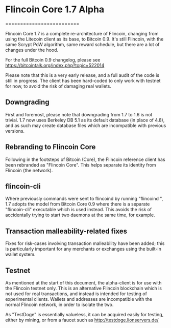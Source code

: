 # Flincoin Core 1.7 Alpha
=========================

Flincoin Core 1.7 is a complete re-architecture of Flincoin, changing from
using the Litecoin client as its base, to Bitcoin 0.9. It's still Flincoin,
with the same Scrypt PoW algorithm, same reward schedule, but there are a 
lot of changes under the hood.


For the full Bitcoin 0.9 changelog, please see https://bitcointalk.org/index.php?topic=522014

Please note that this is a very early release, and a full audit of the code
is still in progress. The client has been hard-coded to only work with testnet
for now, to avoid the risk of damaging real wallets.


Downgrading
-----------

First and foremost, please note that downgrading from 1.7 to 1.6 is not trivial.
1.7 now uses Berkeley DB 5.1 as its default database (in place of 4.8), and as
such may create database files which are incompatible with previous versions.

Rebranding to Flincoin Core
---------------------------

Following in the footsteps of Bitcoin (Core), the Flincoin reference client
has been rebranded as "Flincoin Core". This helps separate its identity
from Flincoin (the network).

flincoin-cli
------------

Where previously commands were sent to flincoind by running
"flincoind <command>", 1.7 adopts the model from Bitcoin Core 0.9 where there is
a separate "flincoin-cli" executable which is used instead. This avoids the risk
of accidentally trying to start two daemons at the same time, for example.


Transaction malleability-related fixes
--------------------------------------

Fixes for risk-cases involving transaction malleability have been added; this
is particularly important for any merchants or exchanges using the built-in
wallet system. 

Testnet
-------

As mentioned at the start of this document, the alpha-client is for use with the
Flincoin testnet only. This is an alternative Flincoin blockchain which is
not used for real transactions, and instead is intended for testing of experimental
clients. Wallets and addresses are incompatible with the normal Flincoin
network, in order to isolate the two.

As "TestDoge" is essentially valueless, it can be acquired easily for testing,
either by mining, or from a faucet such as http://testdoge.lionservers.de/
